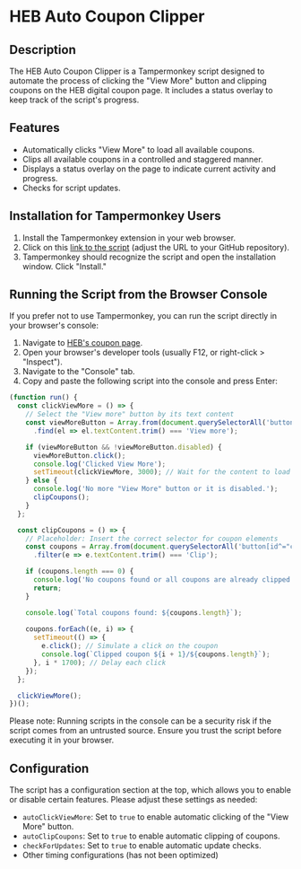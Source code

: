 # HEB Auto Coupon Clipper

## Description
The HEB Auto Coupon Clipper is a Tampermonkey script designed to automate the process of clicking the "View More" button and clipping coupons on the HEB digital coupon page. It includes a status overlay to keep track of the script's progress.

## Features
- Automatically clicks "View More" to load all available coupons.
- Clips all available coupons in a controlled and staggered manner.
- Displays a status overlay on the page to indicate current activity and progress.
- Checks for script updates.

## Installation for Tampermonkey Users
1. Install the Tampermonkey extension in your web browser.
2. Click on this [link to the script](https://github.com/david-roh/HEB-Auto-Coupon-Clipper/raw/main/HEB-Auto-Coupon-Clipper.user.js) (adjust the URL to your GitHub repository).
3. Tampermonkey should recognize the script and open the installation window. Click "Install."

## Running the Script from the Browser Console
If you prefer not to use Tampermonkey, you can run the script directly in your browser's console:

1. Navigate to [HEB's coupon page](https://www.heb.com/digital-coupon/coupon-selection/all-coupons).
2. Open your browser's developer tools (usually F12, or right-click > "Inspect").
3. Navigate to the "Console" tab.
4. Copy and paste the following script into the console and press Enter:

```javascript
(function run() {
  const clickViewMore = () => {
    // Select the "View more" button by its text content
    const viewMoreButton = Array.from(document.querySelectorAll('button'))
      .find(el => el.textContent.trim() === 'View more');

    if (viewMoreButton && !viewMoreButton.disabled) {
      viewMoreButton.click();
      console.log('Clicked View More');
      setTimeout(clickViewMore, 3000); // Wait for the content to load and then check again
    } else {
      console.log('No more "View More" button or it is disabled.');
      clipCoupons();
    }
  };

  const clipCoupons = () => {
    // Placeholder: Insert the correct selector for coupon elements
    const coupons = Array.from(document.querySelectorAll('button[id^="coupon-button-"]'))
      .filter(e => e.textContent.trim() === 'Clip');

    if (coupons.length === 0) {
      console.log('No coupons found or all coupons are already clipped.');
      return;
    }

    console.log(`Total coupons found: ${coupons.length}`);
    
    coupons.forEach((e, i) => {
      setTimeout(() => {
        e.click(); // Simulate a click on the coupon
        console.log(`Clipped coupon ${i + 1}/${coupons.length}`);
      }, i * 1700); // Delay each click
    });
  };

  clickViewMore();
})();
```
Please note: Running scripts in the console can be a security risk if the script comes from an untrusted source. Ensure you trust the script before executing it in your browser.

## Configuration
The script has a configuration section at the top, which allows you to enable or disable certain features. Please adjust these settings as needed:

- `autoClickViewMore`: Set to `true` to enable automatic clicking of the "View More" button.
- `autoClipCoupons`: Set to `true` to enable automatic clipping of coupons.
- `checkForUpdates`: Set to `true` to enable automatic update checks.
- Other timing configurations (has not been optimized)



